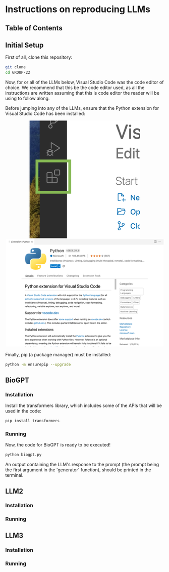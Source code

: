 # Instructions on reproducing LLMs

## Table of Contents

## Initial Setup

First of all, clone this repository:
``` bash
git clone
cd GROUP-22
```

Now, for or all of the LLMs below, Visual Studio Code was the code editor of choice. We recommend that this be the code editor used, as all the instructions are written assuming that this is code editor the reader will be using to follow along.

Before jumping into any of the LLMs, ensure that the Python extension for Visual Studio Code has been installed:

<p align=center>
  <img src="images/Extension-button.png" width=350 title="hover text">
  <img src="images/Python-Extension.png" width=500 alt="accessibility text">
</p>

Finally, pip (a package manager) must be installed:

``` bash
python -m ensurepip --upgrade
```

## BioGPT
### Installation
Install the transformers library, which includes some of the APIs that will be used in the code:

``` bash
pip install transformers
```

### Running
Now, the code for BioGPT is ready to be executed!

``` bash
python biogpt.py
```
An output containing the LLM's response to the prompt (the prompt being the first argument in the 'generator' function), should be printed in the terminal.


## LLM2
### Installation
### Running

## LLM3
### Installation
### Running


